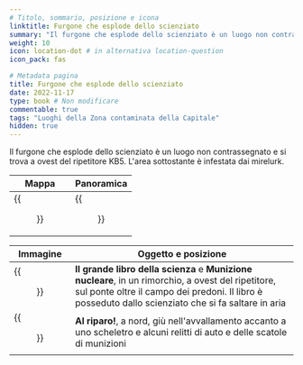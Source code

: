 ```yaml
---
# Titolo, sommario, posizione e icona
linktitle: Furgone che esplode dello scienziato
summary: "Il furgone che esplode dello scienziato è un luogo non contrassegnato e si trova a ovest del ripetitore KB5. L'area sottostante è infestata dai mirelurk."
weight: 10
icon: location-dot # in alternativa location-question
icon_pack: fas

# Metadata pagina
title: Furgone che esplode dello scienziato
date: 2022-11-17
type: book # Non modificare
commentable: true
tags: "Luoghi della Zona contaminata della Capitale"
hidden: true
---
```



Il furgone che esplode dello scienziato è un luogo non contrassegnato e si trova a ovest del ripetitore KB5. L'area sottostante è infestata dai mirelurk.

| Mappa                                       | Panoramica                                        |
| ------------------------------------------- | ------------------------------------------------- |
| {{<figure src="Scientist_truck_map.webp">}} | {{<figure src="Exploding_scientist_truck.webp">}} |

| Immagine                                                     | Oggetto e posizione                                                                                                                                                                                        |
| ------------------------------------------------------------ | ---------------------------------------------------------------------------------------------------------------------------------------------------------------------------------------------------------- |
| {{<figure src="Exploding_scientist_truck3.webp">}}           | **Il grande libro della scienza** e **Munizione nucleare**, in un rimorchio, a ovest del ripetitore, sul ponte oltre il campo dei predoni. Il libro è posseduto dallo scienziato che si fa saltare in aria |
| {{<figure src="Duck_and_Cover!_Array,_Power_Station.webp">}} | **Al riparo!**, a nord, giù nell'avvallamento accanto a uno scheletro e alcuni relitti di auto e delle scatole di munizioni                                                                                |
